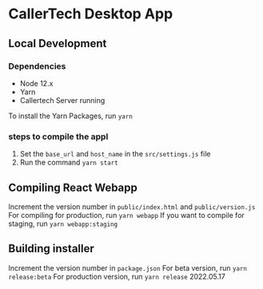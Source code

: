 # CallerTech Desktop App


## Local Development
### Dependencies
- Node 12.x
- Yarn
- Callertech Server running

To install the Yarn Packages, run `yarn`
### steps to compile the appl
1. Set the `base_url` and `host_name` in the `src/settings.js` file
2. Run the command `yarn start`


## Compiling React Webapp
Increment the version number in `public/index.html` and `public/version.js`
For compiling for production, run `yarn webapp`
If you want to compile for staging, run `yarn webapp:staging`

## Building installer
Increment the version number in `package.json`
For beta version, run `yarn release:beta`
For production version, run `yarn release`
2022.05.17